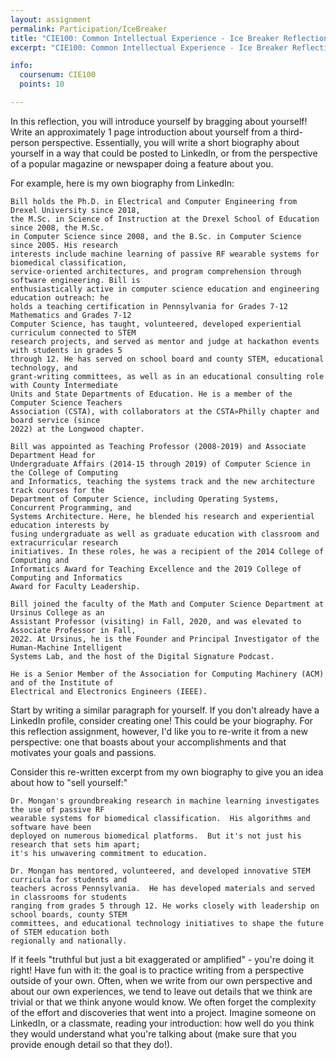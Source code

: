 ```yaml
---
layout: assignment
permalink: Participation/IceBreaker
title: "CIE100: Common Intellectual Experience - Ice Breaker Reflection"
excerpt: "CIE100: Common Intellectual Experience - Ice Breaker Reflection"

info:
  coursenum: CIE100
  points: 10

---
```


In this reflection, you will introduce yourself by bragging about yourself!  Write an approximately 1 page introduction about yourself from a third-person perspective.  Essentially, you will write a short biography about yourself in a way that could be posted to LinkedIn, or from the perspective of a popular magazine or newspaper doing a feature about you.  

For example, here is my own biography from LinkedIn:

```
Bill holds the Ph.D. in Electrical and Computer Engineering from Drexel University since 2018, 
the M.Sc. in Science of Instruction at the Drexel School of Education since 2008, the M.Sc. 
in Computer Science since 2008, and the B.Sc. in Computer Science since 2005. His research 
interests include machine learning of passive RF wearable systems for biomedical classification, 
service-oriented architectures, and program comprehension through software engineering. Bill is 
enthusiastically active in computer science education and engineering education outreach: he 
holds a teaching certification in Pennsylvania for Grades 7-12 Mathematics and Grades 7-12 
Computer Science, has taught, volunteered, developed experiential curriculum connected to STEM 
research projects, and served as mentor and judge at hackathon events with students in grades 5 
through 12. He has served on school board and county STEM, educational technology, and 
grant-writing committees, as well as in an educational consulting role with County Intermediate 
Units and State Departments of Education. He is a member of the Computer Science Teachers 
Association (CSTA), with collaborators at the CSTA»Philly chapter and board service (since 
2022) at the Longwood chapter.

Bill was appointed as Teaching Professor (2008-2019) and Associate Department Head for 
Undergraduate Affairs (2014-15 through 2019) of Computer Science in the College of Computing 
and Informatics, teaching the systems track and the new architecture track courses for the 
Department of Computer Science, including Operating Systems, Concurrent Programming, and 
Systems Architecture. Here, he blended his research and experiential education interests by 
fusing undergraduate as well as graduate education with classroom and extracurricular research 
initiatives. In these roles, he was a recipient of the 2014 College of Computing and 
Informatics Award for Teaching Excellence and the 2019 College of Computing and Informatics 
Award for Faculty Leadership.

Bill joined the faculty of the Math and Computer Science Department at Ursinus College as an 
Assistant Professor (visiting) in Fall, 2020, and was elevated to Associate Professor in Fall, 
2022. At Ursinus, he is the Founder and Principal Investigator of the Human-Machine Intelligent 
Systems Lab, and the host of the Digital Signature Podcast.

He is a Senior Member of the Association for Computing Machinery (ACM) and of the Institute of 
Electrical and Electronics Engineers (IEEE).
```

Start by writing a similar paragraph for yourself.  If you don't already have a LinkedIn profile, consider creating one!  This could be your biography.  For this reflection assignment, however, I'd like you to re-write it from a new perspective: one that boasts about your accomplishments and that motivates your goals and passions.

Consider this re-written excerpt from my own biography to give you an idea about how to "sell yourself:"

```
Dr. Mongan's groundbreaking research in machine learning investigates the use of passive RF 
wearable systems for biomedical classification.  His algorithms and software have been 
deployed on numerous biomedical platforms.  But it's not just his research that sets him apart; 
it's his unwavering commitment to education.

Dr. Mongan has mentored, volunteered, and developed innovative STEM curricula for students and 
teachers across Pennsylvania.  He has developed materials and served in classrooms for students 
ranging from grades 5 through 12. He works closely with leadership on school boards, county STEM 
committees, and educational technology initiatives to shape the future of STEM education both 
regionally and nationally.
```

If it feels "truthful but just a bit exaggerated or amplified" - you're doing it right!  Have fun with it: the goal is to practice writing from a perspective outside of your own.  Often, when we write from our own perspective and about our own experiences, we tend to leave out details that we think are trivial or that we think anyone would know.  We often forget the complexity of the effort and discoveries that went into a project.  Imagine someone on LinkedIn, or a classmate, reading your introduction: how well do you think they would understand what you're talking about (make sure that you provide enough detail so that they do!).

